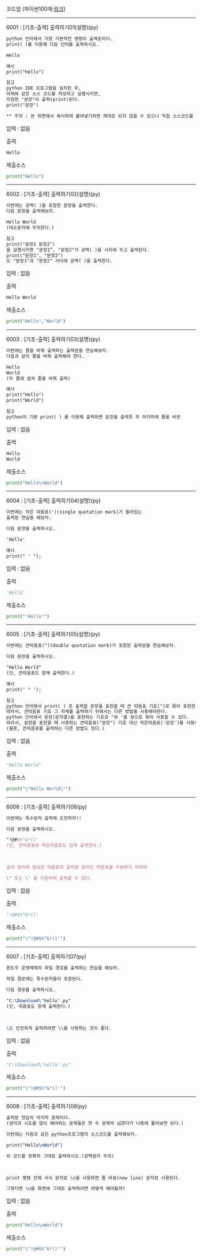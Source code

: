 코드업 (파이썬100제:[링크](https://www.codeup.kr/problemsetsol.php?psid=33))

---

6001 : [기초-출력] 출력하기01(설명)(py)

```tex
python 언어에서 가장 기본적인 명령이 출력문이다.
print( )를 이용해 다음 단어를 출력하시오.

Hello

예시
print("Hello") 

참고
python IDE 프로그램을 설치한 후,
아래와 같은 소스 코드를 작성하고 실행시키면,
지정한 "문장"이 출력(print)된다.
print("문장") 

** 주의 : 본 화면에서 복사하여 붙여넣기하면 제대로 되지 않을 수 있으니 직접 소스코드를 작성해 넣어야 한다.
```

입력 : 없음

출력

```python
Hello
```



제출소스

```python
print("Hello") 
```



---



6002 : [기초-출력] 출력하기02(설명)(py)

```tex
이번에는 공백( )을 포함한 문장을 출력한다.
다음 문장을 출력해보자.

Hello World
(대소문자에 주의한다.)

참고
print("문장1 문장2")
을 실행시키면 "문장1”, "문장2"가 공백( )을 사이에 두고 출력된다.
print("문장1", "문장2")
도 "문장1"과 "문장2" 사이에 공백( )을 출력한다.
```

입력 : 없음

출력

```python
Hello World
```



제출소스

```python
print("Hello","World")
```



---



6003 : [기초-출력] 출력하기03(설명)(py)

```tex
이번에는 줄을 바꿔 출력하는 출력문을 연습해보자.
다음과 같이 줄을 바꿔 출력해야 한다.

Hello
World
(두 줄에 걸쳐 줄을 바꿔 출력)

예시 
print("Hello") 
print("World")

참고
python의 기본 print( ) 를 이용해 출력하면 문장을 출력한 후 마지막에 줄을 바꾼
```

입력 : 없음

출력

```python
Hello
World
```



제출소스

```python
print("Hello\nWorld")
```



---



6004 : [기초-출력] 출력하기04(설명)(py)

```tex
이번에는 작은 따옴표(')(single quotation mark)가 들어있는
출력문 연습을 해보자.

다음 문장을 출력하시오.

'Hello'

예시
print(" ' ");
```

입력 : 없음

출력

```python
'Hello'
```



제출소스

```python
print("'Hello'")
```



---



6005 : [기초-출력] 출력하기05(설명)(py)

```tex
이번에는 큰따옴표(")(double quotation mark)가 포함된 출력문을 연습해보자.

다음 문장을 출력하시오.

"Hello World"
(단, 큰따옴표도 함께 출력한다.)

예시
print(' " ');

참고
python 언어에서 print( ) 로 출력할 문장을 표현할 때 큰 따옴표 기호(")로 묶어 표현한다. 
따라서, 큰따옴표 기호 그 자체를 출력하기 위해서는 다른 방법을 사용해야한다.
python 언어에서 문장(문자열)을 표현하는 기호로 "와 '를 쌍으로 묶어 사용할 수 있다.
따라서, 문장을 표현할 때 사용하는 큰따옴표("문장") 기호 대신 작은따옴표('문장')를 사용하면 큰따옴표를 출력할 수 있다.
(물론, 큰따옴표를 출력하는 다른 방법도 있다.) 
```

입력 : 없음

출력

```python
"Hello World"
```



제출소스

```python
print("\"Hello World\"")
```



---



6006 : [기초-출력] 출력하기06(py)



```tex
이번에는 특수문자 출력에 도전하자!!

다음 문장을 출력하시오.

"!@#$%^&*()'
(단, 큰따옴표와 작은따옴표도 함께 출력한다.)

 

출력 형식에 필요한 따옴표와 출력할 문자인 따옴표를 구분하기 위하여

\" 또는 \' 를 이용하여 출력할 수 있다.
```

입력 : 없음

출력

```python
"!@#$%^&*()'
```



제출소스

```python
print("\"!@#$%^&*()'")
```



---

6007 : [기초-출력] 출력하기07(py)



```tex
윈도우 운영체제의 파일 경로를 출력하는 연습을 해보자.
 
파일 경로에는 특수문자들이 포함된다.

다음 경로를 출력하시오.

"C:\Download\'hello'.py"
(단, 따옴표도 함께 출력한다.)

 

\도 안전하게 출력하려면 \\를 사용하는 것이 좋다.
```

입력 : 없음

출력

```python
"C:\Download\'hello'.py"
```



제출소스

```python
print("\"!@#$%^&*()'")
```





---

6008 : [기초-출력] 출력하기08(py)



```tex
출력문 연습의 마지막 문제이다.
(생각과 시도를 많이 해야하는 문제들은 한 두 문제씩 넘겼다가 나중에 풀어보면 된다.)

이번에는 다음과 같은 python프로그램의 소스코드를 출력해보자.

print("Hello\nWorld")

위 코드를 정확히 그대로 출력하시오.(공백문자 주의)

 

print 명령 안에 서식 문자로 \n을 사용하면 줄 바꿈(new line) 문자로 사용된다.

그렇다면 \n을 화면에 그대로 출력하려면 어떻게 해야될까?
```

입력 : 없음

출력

```python
print("Hello\nWorld")
```



제출소스

```python
print("\"!@#$%^&*()'")
```

